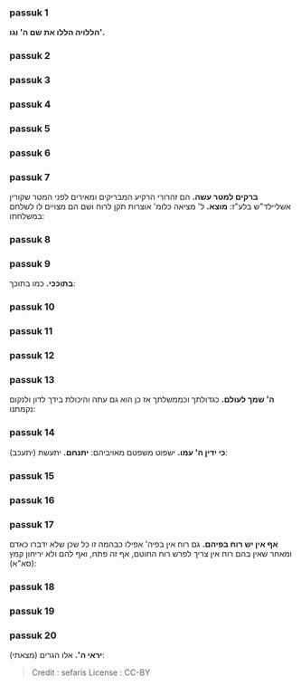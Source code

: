 
### passuk 1
<b>הללויה הללו את שם ה' וגו'.</b>

### passuk 2

### passuk 3

### passuk 4

### passuk 5

### passuk 6

### passuk 7
<b>ברקים למטר עשה.</b> הם זהרורי הרקיע המבריקים ומאירים לפני המטר שקורין אשליילד"ש בלע"ז:
<b>מוצא.</b> ל' מציאה כלומ' אוצרות תקן לרוח ושם הם מצויים לו לשלחם במשלחתו:

### passuk 8

### passuk 9
<b>בתוככי.</b> כמו בתוכך:

### passuk 10

### passuk 11

### passuk 12

### passuk 13
<b>ה' שמך לעולם.</b> כגדולתך וכממשלתך אז כן הוא גם עתה והיכולת בידך לדון ולנקום נקמתנו:

### passuk 14
<b>כי ידין ה' עמו.</b> ישפוט משפטם מאויביהם:
<b>יתנחם.</b> יתעשת (יתעכב):

### passuk 15

### passuk 16

### passuk 17
<b>אף אין יש רוח בפיהם.</b> גם רוח אין בפיה' אפילו כבהמה זו כל שכן שלא ידברו כאדם ומאחר שאין בהם רוח אין צריך לפרש רוח החוטם, אף זה פתח, ואף להם ולא יריחון קמץ (סא"א):

### passuk 18

### passuk 19

### passuk 20
<b>יראי ה'.</b> אלו הגרים (מצאתי):

>Credit : sefaris
>License : CC-BY